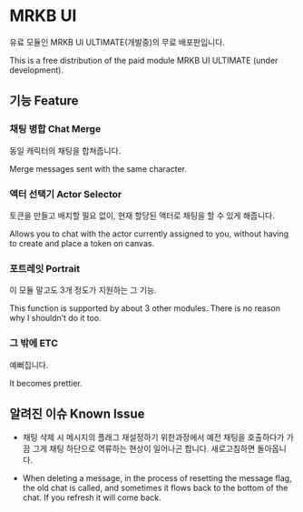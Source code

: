 # MRKB UI

유료 모듈인 MRKB UI ULTIMATE(개발중)의 무료 배포판입니다.

This is a free distribution of the paid module MRKB UI ULTIMATE (under development).

## 기능 Feature

### 채팅 병합 Chat Merge

동일 캐릭터의 채팅을 합쳐줍니다.

Merge messages sent with the same character.

### 액터 선택기 Actor Selector

토큰을 만들고 배치할 필요 없이, 현재 할당된 액터로 채팅을 할 수 있게 해줍니다.

Allows you to chat with the actor currently assigned to you, without having to create and place a token on canvas.

### 포트레잇 Portrait

이 모듈 말고도 3개 정도가 지원하는 그 기능.

This function is supported by about 3 other modules. There is no reason why I shouldn’t do it too.

### 그 밖에 ETC

예뻐집니다.

It becomes prettier.

## 알려진 이슈 Known Issue

- 채팅 삭제 시 메시지의 플래그 재설정하기 위한과정에서 예전 채팅을 호출하다가 가끔 그게 채팅 하단으로 역류하는 현상이 일어나곤 합니다. 새로고침하면 돌아옵니다.

- When deleting a message, in the process of resetting the message flag, the old chat is called, and sometimes it flows back to the bottom of the chat. If you refresh it will come back.